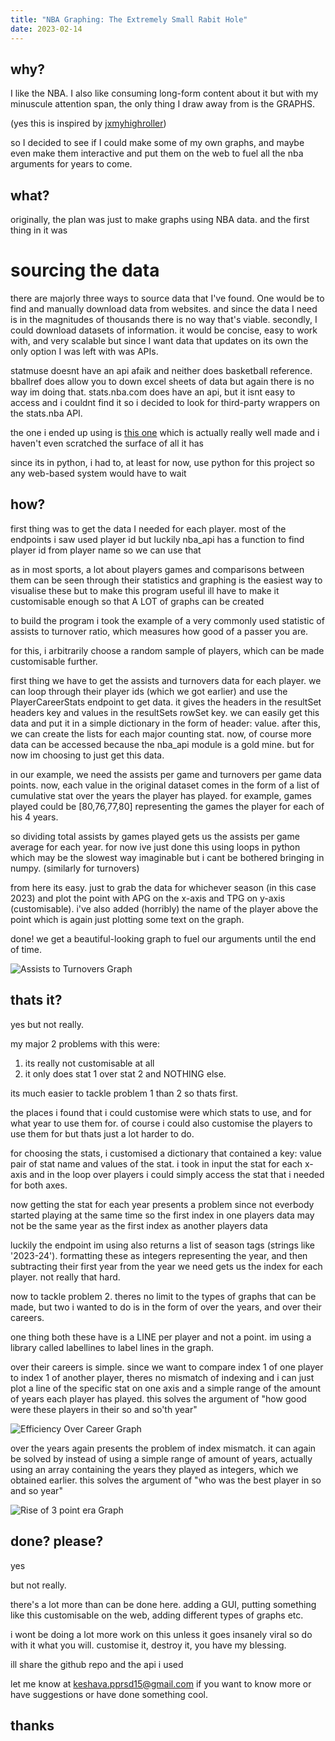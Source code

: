 ```yaml
---
title: "NBA Graphing: The Extremely Small Rabit Hole"
date: 2023-02-14
---
```


## why?

I like the NBA. I also like consuming long-form content about it but with my minuscule attention span, the only thing I draw away from is the GRAPHS.

(yes this is inspired by [jxmyhighroller](https://www.youtube.com/@JxmyHighroller))

so I decided to see if I could make some of my own  graphs, and maybe even make them interactive and put them on the web to fuel all the nba arguments for years to come.


## what?

originally, the plan was just to make graphs using NBA data. and the first thing in it was 

# sourcing the data 

there are majorly three ways to source data that I've found. One would be to find and manually download data from websites. and since the data I need is in the magnitudes of thousands there is 
no way that's viable. secondly, I could download datasets of information. it would be concise, easy to work with, and very scalable but since I want data that updates on its own
the only option I was left with was APIs. 

statmuse doesnt have an api afaik and neither does basketball reference. bballref does allow you to down excel sheets of data but again there is no way im doing that. 
stats.nba.com does have an api, but it isnt easy to access and i couldnt find it so i decided to look for third-party wrappers on the stats.nba API.

the one i ended up using is [this one](https://github.com/swar/nba_api) which is actually really well made and i haven't even scratched the surface of all it has

since its in python, i had to, at least for now, use python for this project so any web-based system would have to wait 

## how?

first thing was to get the data I needed for each player. most of the endpoints i saw used player id but luckily nba_api has a function to find player id from player name so we can use that

as in most sports, a lot about players games and comparisons between them can be seen through their statistics and graphing is the easiest way to visualise these 
but to make this program useful ill have to make it customisable enough so that A LOT of graphs can be created

to build the program i took the example of a very commonly used statistic of assists to turnover ratio, which measures how good of a passer you are. 

for this, i arbitrarily choose a random sample of players, which can be made customisable further.

first thing we have to get the assists and turnovers data for each player. we can loop through their player ids (which we got earlier) and use the PlayerCareerStats endpoint
to get data. it gives the headers in the resultSet headers key and values in the resultSets rowSet key. we can easily get this data and put it in a simple dictionary in the form
of header: value. after this, we can create the lists for each major counting stat. now, of course more data can be accessed because the nba_api module is a gold mine. but for now
im choosing to just get this data. 

in our example, we need the assists per game and turnovers per game data points. now, each value in the original dataset comes in the form of a list of cumulative stat over the years
the player has played. for example, games played could be [80,76,77,80] representing the games the player for each of his 4 years. 

so dividing total assists by games played gets us the assists per game average for each year. for now ive just done this using loops in python which may be the slowest way imaginable
but i cant be bothered bringing in numpy. (similarly for turnovers)

from here its easy. just to grab the data for whichever season (in this case 2023) and plot the point with APG on the x-axis and TPG on y-axis (customisable). i've also added (horribly)
the name of the player above the point which is again just plotting some text on the graph.

done! we get a beautiful-looking graph to fuel our arguments until the end of time. 

![Assists to Turnovers Graph](/pages/docs/assets/pics/assists_to_turnovers.png)

## thats it?

yes but not really. 

my major 2 problems with this were:
1. its really not customisable at all
2. it only does stat 1 over stat 2 and NOTHING else.

its much easier to tackle problem 1 than 2 so thats first. 

the places i found that i could customise were which stats to use, and for what year to use them for. of course i could also customise the players to use them for but thats just a lot
harder to do.

for choosing the stats, i customised a dictionary that contained a key: value pair of stat name and values of the stat. i took in input the stat for each x-axis and in the loop over 
players i could simply access the stat that i needed for both axes. 

now getting the stat for each year presents a problem since not everbody started playing at the same time so the first index in one players data may not be the same year as the first index 
as another players data

luckily the endpoint im using also returns a list of season tags (strings like '2023-24'). formatting these as integers representing the year, and then subtracting their first year from 
the year we need gets us the index for each player. not really that hard.

now to tackle problem 2. theres no limit to the types of graphs that can be made, but two i wanted to do is in the form of over the years, and over their careers. 

one thing both these have is a LINE per player and not a point. im using a library called labellines to label lines in the graph.

over their careers is simple. since we want to compare index 1 of one player to index 1 of another player, theres no mismatch of indexing and i can just plot a line of the specific stat on 
one axis and a simple range of the amount of years each player has played. this solves the argument of "how good were these players in their so and so'th year"

![Efficiency Over Career Graph](/pages/docs/assets/pics/efficiency_through_career_labelled.png)

over the years again presents the problem of index mismatch. it can again be solved by instead of using a simple range of amount of years, actually using an array containing the years they
played as integers, which we obtained earlier. this solves the argument of "who was the best player in so and so year"

![Rise of 3 point era Graph](/pages/docs/assets/pics/rise_of_the_3_point_era.png)

## done? please?

yes

but not really.

there's a lot more than can be done here. adding a GUI, putting something like this customisable on the web, adding different types of graphs etc. 

i wont be doing a lot more work on this unless it goes insanely viral so do with it what you will. customise it, destroy it, you have my blessing.

ill share the github repo and the api i used

let me know at keshava.pprsd15@gmail.com if you want to know more or have suggestions or have done something cool.

## thanks
